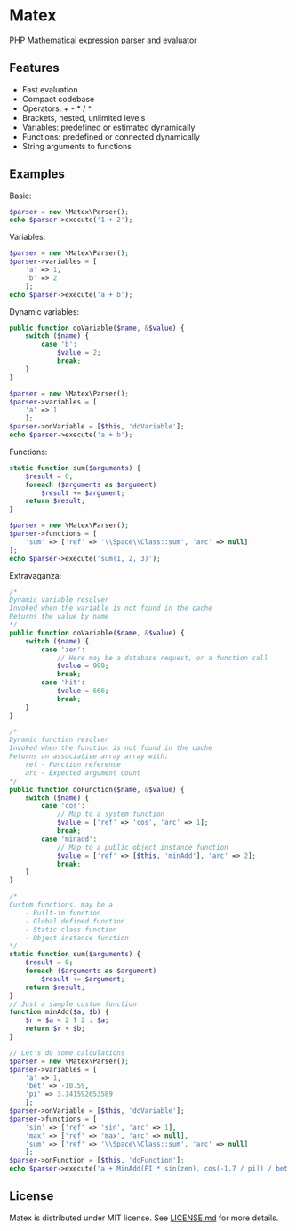 # Matex
PHP Mathematical expression parser and evaluator

## Features
* Fast evaluation
* Compact codebase
* Operators: + - * / ^
* Brackets, nested, unlimited levels
* Variables: predefined or estimated dynamically
* Functions: predefined or connected dynamically
* String arguments to functions

## Examples

Basic:
```php
$parser = new \Matex\Parser();
echo $parser->execute('1 + 2');
```

Variables:
```php
$parser = new \Matex\Parser();
$parser->variables = [
	'a' => 1,
	'b' => 2
	];
echo $parser->execute('a + b');
```

Dynamic variables:
```php
public function doVariable($name, &$value) {
	switch ($name) {
		case 'b':
			$value = 2;
			break;
	}
}

$parser = new \Matex\Parser();
$parser->variables = [
	'a' => 1
	];
$parser->onVariable = [$this, 'doVariable'];
echo $parser->execute('a + b');
```

Functions:
```php
static function sum($arguments) {
	$result = 0;
	foreach ($arguments as $argument)
		$result += $argument;
	return $result;
}

$parser = new \Matex\Parser();
$parser->functions = [
	'sum' => ['ref' => '\\Space\\Class::sum', 'arc' => null]
];
echo $parser->execute('sum(1, 2, 3)');
```

Extravaganza:
```php
/*
Dynamic variable resolver
Invoked when the variable is not found in the cache
Returns the value by name
*/
public function doVariable($name, &$value) {
	switch ($name) {
		case 'zen':
			// Here may be a database request, or a function call
			$value = 999;
			break;
		case 'hit':
			$value = 666;
			break;
	}
}

/*
Dynamic function resolver
Invoked when the function is not found in the cache
Returns an associative array array with:
	ref - Function reference
	arc - Expected argument count
*/
public function doFunction($name, &$value) {
	switch ($name) {
		case 'cos':
			// Map to a system function
			$value = ['ref' => 'cos', 'arc' => 1];
			break;
		case 'minadd':
			// Map to a public object instance function
			$value = ['ref' => [$this, 'minAdd'], 'arc' => 2];
			break;
	}
}

/*
Custom functions, may be a
	- Built-in function
	- Global defined function
	- Static class function
	- Object instance function
*/
static function sum($arguments) {
	$result = 0;
	foreach ($arguments as $argument)
		$result += $argument;
	return $result;
}
// Just a sample custom function
function minAdd($a, $b) {
	$r = $a < 2 ? 2 : $a;
	return $r + $b;
}

// Let's do some calculations
$parser = new \Matex\Parser();
$parser->variables = [
	'a' => 1,
	'bet' => -10.59,
	'pi' => 3.141592653589
	];
$parser->onVariable = [$this, 'doVariable'];
$parser->functions = [
	'sin' => ['ref' => 'sin', 'arc' => 1],
	'max' => ['ref' => 'max', 'arc' => null],
	'sum' => ['ref' => '\\Space\\Class::sum', 'arc' => null]
	];
$parser->onFunction = [$this, 'doFunction'];
echo $parser->execute('a + MinAdd(PI * sin(zen), cos(-1.7 / pi)) / bet ^ ((A + 2) * 2) + sum(5, 4, max(6, hit))');
```

## License

Matex is distributed under MIT license. See [LICENSE.md](LICENSE.md) for more details.
